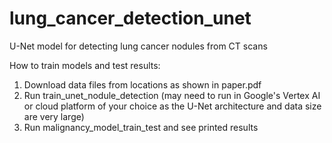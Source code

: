 # lung_cancer_detection_unet
U-Net model for detecting lung cancer nodules from CT scans

How to train models and test results:
1. Download data files from locations as shown in paper.pdf
2. Run train_unet_nodule_detection (may need to run in Google's Vertex AI or cloud platform of your choice as the U-Net architecture and data size are very large)
3. Run malignancy_model_train_test and see printed results

